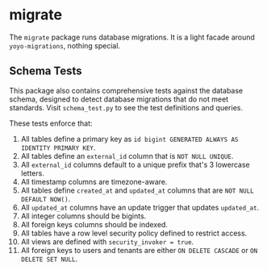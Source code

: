 # migrate

The `migrate` package runs database migrations. It is a light facade around
`yoyo-migrations`, nothing special.

## Schema Tests

This package also contains comprehensive tests against the database schema,
designed to detect database migrations that do not meet standards. Visit
`schema_test.py` to see the test definitions and queries.

These tests enforce that:

1. All tables define a primary key as `id bigint GENERATED ALWAYS AS IDENTITY
   PRIMARY KEY`.
2. All tables define an `external_id` column that is `NOT NULL UNIQUE`.
3. All `external_id` columns default to a unique prefix that's 3 lowercase
   letters.
4. All timestamp columns are timezone-aware.
5. All tables define `created_at` and `updated_at` columns that are `NOT NULL
   DEFAULT NOW()`.
6. All `updated_at` columns have an update trigger that updates `updated_at`.
7. All integer columns should be bigints.
8. All foreign keys columns should be indexed.
9. All tables have a row level security policy defined to restrict access.
10. All views are defined with `security_invoker = true`.
11. All foreign keys to users and tenants are either `ON DELETE CASCADE` or `ON
    DELETE SET NULL`.
